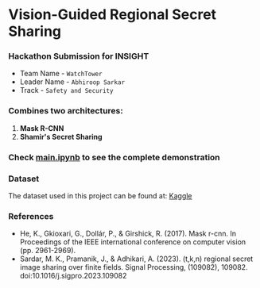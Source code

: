 # Vision-Guided Regional Secret Sharing
### Hackathon Submission for **INSIGHT**

- Team Name -  `WatchTower`
- Leader Name - `Abhiroop Sarkar`
- Track - `Safety and Security`

### Combines two architectures:
1. **Mask R-CNN**
2. **Shamir's Secret Sharing**

### Check [main.ipynb](./main.ipynb) to see the complete demonstration

### Dataset
The dataset used in this project can be found at: [Kaggle](https://www.kaggle.com/datasets/andrewmvd/car-plate-detection)

### References
- He, K., Gkioxari, G., Dollár, P., & Girshick, R. (2017). Mask r-cnn. In Proceedings of the IEEE international conference on computer vision (pp. 2961-2969).
- Sardar, M. K., Pramanik, J., & Adhikari, A. (2023). (t,k,n) regional secret image sharing over finite fields. Signal Processing, (109082), 109082. doi:10.1016/j.sigpro.2023.109082
